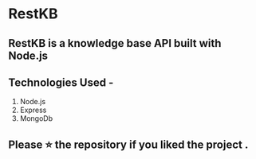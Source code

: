 # RestKB
## RestKB is a knowledge base API built with Node.js
## Technologies Used -
1. Node.js
2. Express
3. MongoDb
## Please ⭐ the repository if you liked the project .
